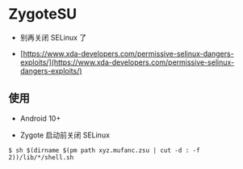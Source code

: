 # ZygoteSU

* 别再关闭 SELinux 了

* [https://www.xda-developers.com/permissive-selinux-dangers-exploits/](https://www.xda-developers.com/permissive-selinux-dangers-exploits/)

## 使用

* Android 10+

* Zygote 启动前关闭 SELinux

```shell
$ sh $(dirname $(pm path xyz.mufanc.zsu | cut -d : -f 2))/lib/*/shell.sh
```
